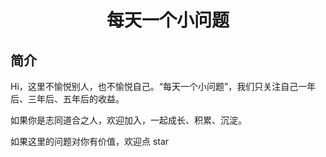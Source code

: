 <h1 align="center">每天一个小问题</h1>


## 简介

Hi，这里不愉悦别人，也不愉悦自己。“每天一个小问题”，我们只关注自己一年后、三年后、五年后的收益。

如果你是志同道合之人，欢迎加入，一起成长、积累、沉淀。

如果这里的问题对你有价值，欢迎点 star
